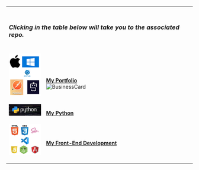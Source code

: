 <table style= "background-color: transparent; border-color: transparent;">
<tbody>
<tr>
<td colspan="4"><h3><br><em>Clicking in the table below will take you to the associated repo.</em><br><br></h3></td>
</tr>

<tr>
    <td style="border: none;" align="left" width="20%"><img alt="Portfolio"align="left" src="Icons/Techwriter.jpg"/>&nbsp;</td>
    <td colspan="3"><p><a href="https://github.com/TechWriterLisa/Portfolio/"><br>
    <b>My Portfolio</b><br><img alt="BusinessCard"align="left" src="Icons/BusinessCard.jpg"/></a></td>
</tr>

<tr>
<td style="border: none;" align="left" width="20%"><img alt="Python"align="left" src="Icons/python.jpeg"/>&nbsp;</td>
<td colspan="3"><p><a href="https://github.com/TechWriterLisa/My-Python/"><b>My Python</b></a></td>
</tr>

<tr>
<td style="border: none;" align="left" width="20%"><img alt="Frontend Development" align="left" src="Icons/Frontend.jpg"/> &nbsp;</td>
<td colspan="3"><p><a href="https://github.com/TechWriterLisa/My-Front-End-Dev/"><b>My Front-End Development</b></a></p></td>
</tr>

</tbody>
</table>

